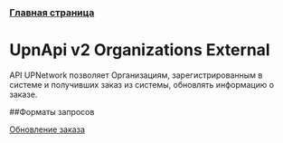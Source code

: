 ### [Главная страница](https://github.com/upnetwork/api-docs/blob/master/README.md)

# UpnApi v2 Organizations External

API UPNetwork позволяет Организациям, зарегистрированным в системе и получивших заказ из системы, обновлять информацию о заказе.

##Форматы запросов

[Обновление заказа](https://github.com/upnetwork/api-docs/blob/master/docs/organization/v2/create.md)
